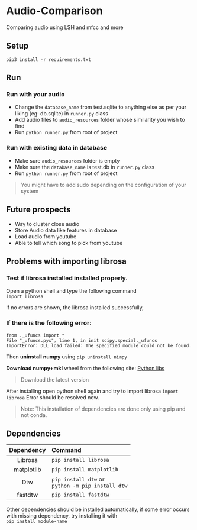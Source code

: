 # Audio-Comparison
Comparing audio using LSH and mfcc and more

## Setup
`pip3 install -r requirements.txt`

## Run
### Run with your audio
- Change the `database_name` from test.sqlite to anything else as per your liking (eg: db.sqlite) in `runner.py` class
- Add audio files to `audio_resources` folder whose similarity you wish to find
- Run `python runner.py` from root of project

### Run with existing data in database
- Make sure `audio_resources` folder is empty
- Make sure the `database_name` is test.db in `runner.py` class
- Run `python runner.py` from root of project

>You might have to add sudo depending on the configuration of your system

## Future prospects
- Way to cluster close audio
- Store Audio data like features in database
- Load audio from youtube
- Able to tell which song to pick from youtube

## Problems with importing librosa
### Test if librosa installed installed properly. 
Open a python shell and type the following command  
`import librosa` 

if no errors are shown, the librosa installed successfully,
### If there is the following error:

```
from ._ufuncs import * 
File "_ufuncs.pyx", line 1, in init scipy.special._ufuncs 
ImportError: DLL load failed: The specified module could not be found.
```

Then **uninstall numpy** using 
`pip uninstall nimpy`

**Download numpy+mkl** wheel from the following site: [Python libs](https://www.lfd.uci.edu/~gohlke/pythonlibs/)
>Download the latest version

After installing open python shell again and try to import librosa
`import librosa`
Error should be resolved now.

>Note: This installation of dependencies are done only using pip and not conda.

## Dependencies
| Dependency  | Command |
| :-----------: | :------- |
| Librosa | `pip install librosa`  |
| matplotlib  | `pip install matplotlib`  |
| Dtw | `pip install dtw` or<br/> `python -m pip install dtw` |
| fastdtw | `pip install fastdtw` |

Other dependencies should be installed automatically, if some error occurs with missing dependency, try installing it with  
`pip install module-name`
